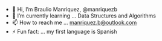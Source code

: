 - 👋 Hi, I’m Braulio Manriquez, @manriquezb
- 🌱 I’m currently learning ... Data Structures and Algorithms
- 📫 How to reach me ... manriquez.b@outlook.com
- ⚡ Fun fact: ... my first language is Spanish

<!---
manriquezb/manriquezb is a ✨ special ✨ repository because its `README.md` (this file) appears on your GitHub profile.
You can click the Preview link to take a look at your changes.
--->
